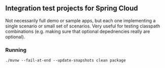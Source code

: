 ## Integration test projects for Spring Cloud 

Not necessarily full demo or sample apps, but each one implementing a single scenario or small set of scenarios. Very useful for testing classpath combinations (e.g. making sure that optional depednencies really are optional).

### Running

`./mvnw --fail-at-end --update-snapshots clean package`
